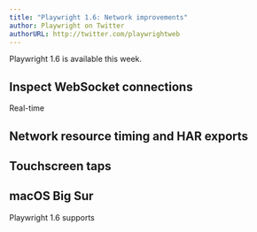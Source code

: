 ```yaml
---
title: "Playwright 1.6: Network improvements"
author: Playwright on Twitter
authorURL: http://twitter.com/playwrightweb
---
```


Playwright 1.6 is available this week.

<!--truncate-->

## Inspect WebSocket connections

Real-time

## Network resource timing and HAR exports

## Touchscreen taps

## macOS Big Sur

Playwright 1.6 supports
